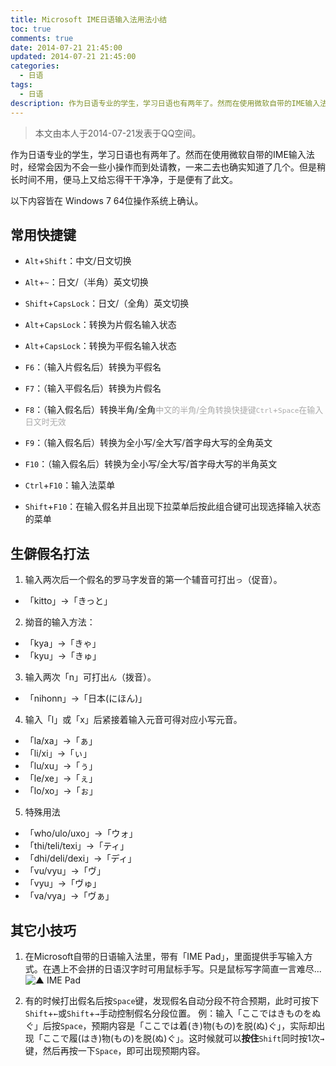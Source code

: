 ```yaml
---
title: Microsoft IME日语输入法用法小结
toc: true
comments: true
date: 2014-07-21 21:45:00
updated: 2014-07-21 21:45:00
categories:
  - 日语
tags:
  - 日语
description: 作为日语专业的学生，学习日语也有两年了。然而在使用微软自带的IME输入法时，经常会因为不会一些小操作而到处请教，一来二去也确实知道了几个。但是稍长时间不用，便马上又给忘得干干净净，于是便有了此文。
---
```


> 本文由本人于2014-07-21发表于QQ空间。

作为日语专业的学生，学习日语也有两年了。然而在使用微软自带的IME输入法时，经常会因为不会一些小操作而到处请教，一来二去也确实知道了几个。但是稍长时间不用，便马上又给忘得干干净净，于是便有了此文。

以下内容皆在 Windows 7 64位操作系统上确认。

## 常用快捷键

- `Alt`+`Shift`：中文/日文切换

- `Alt`+`~`：日文/（半角）英文切换

- `Shift`+`CapsLock`：日文/（全角）英文切换

- `Alt`+`CapsLock`：转换为片假名输入状态

- `Alt`+`CapsLock`：转换为平假名输入状态

- `F6`：（输入片假名后）转换为平假名

- `F7`：（输入平假名后）转换为片假名

- `F8`：（输入假名后）转换半角/全角<font color=#aaaaaa size=2>中文的半角/全角转换快捷键`Ctrl`+`Space`在输入日文时无效</font>

- `F9`：（输入假名后）转换为全小写/全大写/首字母大写的全角英文

- `F10`：（输入假名后）转换为全小写/全大写/首字母大写的半角英文

- `Ctrl`+`F10`：输入法菜单

- `Shift`+`F10`：在输入假名并且出现下拉菜单后按此组合键可出现选择输入状态的菜单

## 生僻假名打法

1. 输入两次后一个假名的罗马字发音的第一个辅音可打出`っ`（促音）。
  - 「kitto」→「きっと」


2. 拗音的输入方法：
  - 「kya」→「きゃ」
  - 「kyu」→「きゅ」


3. 输入两次「n」可打出`ん`（拨音）。
  - 「nihonn」→「日本(にほん)」


4. 输入「l」或「x」后紧接着输入元音可得对应小写元音。
  - 「la/xa」→「ぁ」
  - 「li/xi」→「ぃ」
  - 「lu/xu」→「ぅ」
  - 「le/xe」→「ぇ」
  - 「lo/xo」→「ぉ」


5. 特殊用法
  - 「who/ulo/uxo」→「ウォ」
  - 「thi/teli/texi」→「ティ」
  - 「dhi/deli/dexi」→「ディ」
  -  「vu/vyu」→「ヴ」
  -  「vyu」→「ヴゅ」
  - 「va/vya」→「ヴぁ」

## 其它小技巧

1. 在Microsoft自带的日语输入法里，带有「IME Pad」，里面提供手写输入方式。在遇上不会拼的日语汉字时可用鼠标手写。只是鼠标写字简直一言难尽...
![▲ IME Pad](003_xiaojiqiao_001.jpg)

2. 有的时候打出假名后按`Space`键，发现假名自动分段不符合预期，此时可按下`Shift`+`←`或`Shift`+`→`手动控制假名分段位置。
例：输入「ここではきものをぬぐ」后按`Space`，预期内容是「ここでは着(き)物(もの)を脱(ぬ)ぐ」，实际却出现「ここで履(はき)物(もの)を脱(ぬ)ぐ」。这时候就可以**按住**`Shift`同时按1次`→`键，然后再按一下`Space`，即可出现预期内容。
